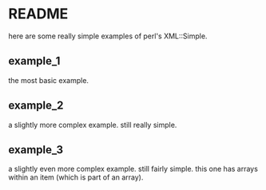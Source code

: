 # README

here are some really simple examples of perl's XML::Simple.

## example_1

the most basic example.

## example_2

a slightly more complex example. still really simple.

## example_3

a slightly even more complex example. still fairly simple. this one has arrays within an item (which is part of an array).